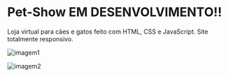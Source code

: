 # Pet-Show EM DESENVOLVIMENTO!!
Loja virtual para cães e gatos feito com HTML, CSS e JavaScript. Site totalmente responsivo.

![imagem1](https://user-images.githubusercontent.com/85252913/167918394-6d77c852-4657-4e22-82f7-cb47ad43a2d2.png)

![imagem2](https://user-images.githubusercontent.com/85252913/167918276-0c784166-f6a9-41a7-ac66-26dbb9e2d367.png)
